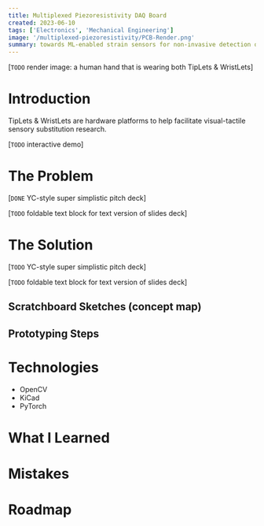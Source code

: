 ```yaml
---
title: Multiplexed Piezoresistivity DAQ Board
created: 2023-06-10
tags: ['Electronics', 'Mechanical Engineering']
image: '/multiplexed-piezoresistivity/PCB-Render.png'
summary: towards ML-enabled strain sensors for non-invasive detection of hypertrophic scars
---
```


[`TODO` render image: a human hand that is wearing both TipLets & WristLets]

# Introduction

TipLets & WristLets are hardware platforms to help facilitate visual-tactile sensory substitution research.

[`TODO` interactive demo]

# The Problem

[`DONE` YC-style super simplistic pitch deck]

[`TODO` foldable text block for text version of slides deck]

# The Solution

[`TODO` YC-style super simplistic pitch deck]

[`TODO` foldable text block for text version of slides deck]

## Scratchboard Sketches (concept map)

## Prototyping Steps

# Technologies

- OpenCV
- KiCad
- PyTorch

# What I Learned

# Mistakes

# Roadmap

